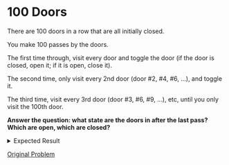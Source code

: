 # 100 Doors

There are 100 doors in a row that are all initially closed.

You make 100 passes by the doors.

The first time through, visit every door and toggle the door (if the door is closed, open it; if it is open, close it).

The second time, only visit every 2nd door (door #2, #4, #6, ...), and toggle it.

The third time, visit every 3rd door (door #3, #6, #9, ...), etc, until you only visit the 100th door.

**Answer the question: what state are the doors in after the last pass? Which are open, which are closed?**

<details> 
<summary>Expected Result</summary>
Closed doors:
```
[ 2 3 5 6 7 8 10 11 12 13 14 15 17 18 19 20 21 22 23 24 26 27 28 29 30 31 32 33 34 35 37 38 39 40 41 42 43 44 45 46 47 48 50 51 52 53 54 55 56 57 58 59 60 61 62 63 65 66 67 68 69 70 71 72 73 74 75 76 77 78 79 80 82 83 84 85 86 87 88 89 90 91 92 93 94 95 96 97 98 99 ]
```
Open doors:  
```
[ 1 4 9 16 25 36 49 64 81 100 ]
```
</details>

<a href="http://rosettacode.org/wiki/100_doors">Original Problem</a>
